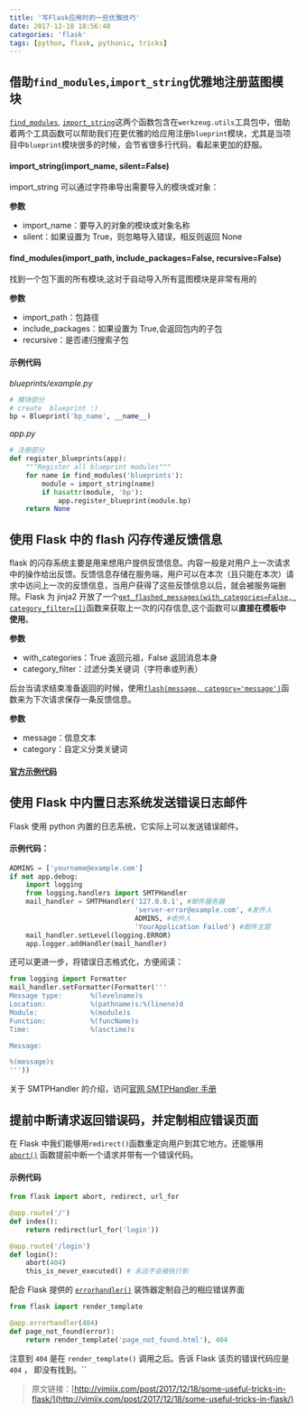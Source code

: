 ```yaml
---
title: '写Flask应用时的一些优雅技巧'
date: 2017-12-18 18:56:48
categories: 'flask'
tags: [python, flask, pythonic, tricks]
---
```


## 借助`find_modules`,`import_string`优雅地注册蓝图模块

[`find_modules`](http://werkzeug.pocoo.org/docs/0.13/utils/#werkzeug.utils.find_modules), [`import_string`](http://werkzeug.pocoo.org/docs/0.13/utils/#werkzeug.utils.import_string)这两个函数包含在`werkzeug.utils`工具包中，借助着两个工具函数可以帮助我们在更优雅的给应用注册`blueprint`模块，尤其是当项目中`blueprint`模块很多的时候，会节省很多行代码，看起来更加的舒服。

<!--more-->

#### import_string(import_name, silent=False)

import_string 可以通过字符串导出需要导入的模块或对象：

**参数**

- import_name：要导入的对象的模块或对象名称
- silent：如果设置为 True，则忽略导入错误，相反则返回 None

#### find_modules(import_path, include_packages=False, recursive=False)

找到一个包下面的所有模块,这对于自动导入所有蓝图模块是非常有用的

**参数**

- import_path：包路径
- include_packages：如果设置为 True,会返回包内的子包
- recursive：是否递归搜索子包

#### 示例代码

_blueprints/example.py_

```python
# 模块部分
# create  blueprint :)
bp = Blueprint('bp_name', __name__)

```

_app.py_

```python
# 注册部分
def register_blueprints(app):
    """Register all blueprint modules"""
    for name in find_modules('blueprints'):
        module = import_string(name)
        if hasattr(module, 'bp'):
            app.register_blueprint(module.bp)
    return None
```

## 使用 Flask 中的 flash 闪存传递反馈信息

flask 的闪存系统主要是用来想用户提供反馈信息。内容一般是对用户上一次请求中的操作给出反馈。反馈信息存储在服务端，用户可以在本次（且只能在本次）请求中访问上一次的反馈信息，当用户获得了这些反馈信息以后，就会被服务端删除。Flask 为 jinja2 开放了一个[`get_flashed_messages(with_categories=False, category_filter=[])`](http://flask.pocoo.org/docs/0.12/api/#flask.get_flashed_messages)函数来获取上一次的闪存信息,这个函数可以**直接在模板中使用**。

**参数**

- with_categories：True 返回元祖，False 返回消息本身
- category_filter：过滤分类关键词（字符串或列表）

后台当请求结束准备返回的时候，使用[`flash(message, category='message')`](http://flask.pocoo.org/docs/0.12/api/#flask.flash)函数来为下次请求保存一条反馈信息。

**参数**

- message：信息文本
- category：自定义分类关键词

#### [官方示例代码](http://flask.pocoo.org/docs/0.12/patterns/flashing/#message-flashing-pattern)

## 使用 Flask 中内置日志系统发送错误日志邮件

Flask 使用 python 内置的日志系统，它实际上可以发送错误邮件。

#### 示例代码：

```python
ADMINS = ['yourname@example.com']
if not app.debug:
    import logging
    from logging.handlers import SMTPHandler
    mail_handler = SMTPHandler('127.0.0.1', #邮件服务器
                               'server-error@example.com', #发件人
                               ADMINS, #收件人
                               'YourApplication Failed') #邮件主题
    mail_handler.setLevel(logging.ERROR)
    app.logger.addHandler(mail_handler)
```

还可以更进一步，将错误日志格式化，方便阅读：

```python
from logging import Formatter
mail_handler.setFormatter(Formatter('''
Message type:       %(levelname)s
Location:           %(pathname)s:%(lineno)d
Module:             %(module)s
Function:           %(funcName)s
Time:               %(asctime)s

Message:

%(message)s
'''))
```

关于 SMTPHandler 的介绍，访问[官网 SMTPHandler 手册](https://docs.python.org/dev/library/logging.handlers.html#smtphandler)

## 提前中断请求返回错误码，并定制相应错误页面

在 Flask 中我们能够用`redirect()`函数重定向用户到其它地方。还能够用 [`abort()`](http://flask.pocoo.org/docs/0.12/api/#flask.abort) 函数提前中断一个请求并带有一个错误代码。

#### 示例代码

```python
from flask import abort, redirect, url_for

@app.route('/')
def index():
    return redirect(url_for('login'))

@app.route('/login')
def login():
    abort(404)
    this_is_never_executed() # 永远不会被执行到
```

配合 Flask 提供的 [`errorhandler()`](http://flask.pocoo.org/docs/0.12/patterns/errorpages/#error-handlers) 装饰器定制自己的相应错误界面

```python
from flask import render_template

@app.errorhandler(404)
def page_not_found(error):
    return render_template('page_not_found.html'), 404
```

注意到 `404` 是在 `render_template()` 调用之后。告诉 Flask 该页的错误代码应是 `404` ， 即没有找到。``

> 原文链接：[http://vimiix.com/post/2017/12/18/some-useful-tricks-in-flask/](http://vimiix.com/post/2017/12/18/some-useful-tricks-in-flask/)
